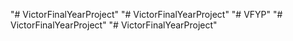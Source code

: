 "# VictorFinalYearProject" 
"# VictorFinalYearProject" 
"# VFYP" 
"# VictorFinalYearProject" 
"# VictorFinalYearProject" 
